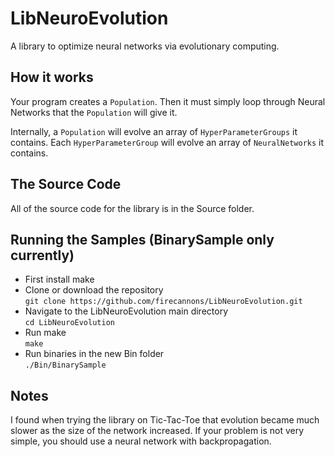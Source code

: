 # LibNeuroEvolution
A library to optimize neural networks via evolutionary computing.

## How it works
Your program creates a `Population`.  Then it must simply loop through Neural Networks that the `Population` will give it.

Internally, a `Population` will evolve an array of `HyperParameterGroups` it contains.  Each `HyperParameterGroup` will evolve an array of `NeuralNetworks` it contains. 


## The Source Code
All of the source code for the library is in the Source folder.

## Running the Samples (BinarySample only currently)
* First install make
* Clone or download the repository<br>`git clone https://github.com/firecannons/LibNeuroEvolution.git`
* Navigate to the LibNeuroEvolution main directory<br>`cd LibNeuroEvolution`
* Run make<br>`make`
* Run binaries in the new Bin folder<br>`./Bin/BinarySample`

## Notes
I found when trying the library on Tic-Tac-Toe that evolution became much slower as the size of the network increased.  If your problem is not very simple, you should use a neural network with backpropagation.
